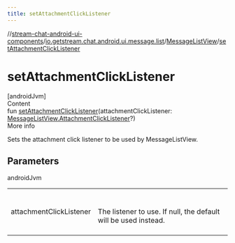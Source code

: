 ```yaml
---
title: setAttachmentClickListener
---
```

//[stream-chat-android-ui-components](../../../index.md)/[io.getstream.chat.android.ui.message.list](../index.md)/[MessageListView](index.md)/[setAttachmentClickListener](setAttachmentClickListener.md)



# setAttachmentClickListener  
[androidJvm]  
Content  
fun [setAttachmentClickListener](setAttachmentClickListener.md)(attachmentClickListener: [MessageListView.AttachmentClickListener](AttachmentClickListener/index.md)?)  
More info  


Sets the attachment click listener to be used by MessageListView.



## Parameters  
  
androidJvm  
  
| | |
|---|---|
| <a name="io.getstream.chat.android.ui.message.list/MessageListView/setAttachmentClickListener/#io.getstream.chat.android.ui.message.list.MessageListView.AttachmentClickListener?/PointingToDeclaration/"></a>attachmentClickListener| <a name="io.getstream.chat.android.ui.message.list/MessageListView/setAttachmentClickListener/#io.getstream.chat.android.ui.message.list.MessageListView.AttachmentClickListener?/PointingToDeclaration/"></a><br/><br/>The listener to use. If null, the default will be used instead.<br/><br/>|
  
  



